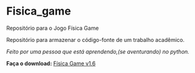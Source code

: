 # Fisica_game
 Repositório para o Jogo Física Game

Repositório para armazenar o código-fonte de um trabalho acadêmico.

_Feito por uma pessoa que está aprendendo,(se aventurando) no python._

**Faça o download:** [Física Game v1.6](https://github.com/matheusparrela/Fisica_game/releases/download/v.1.6/fisica_game_setup.exe)